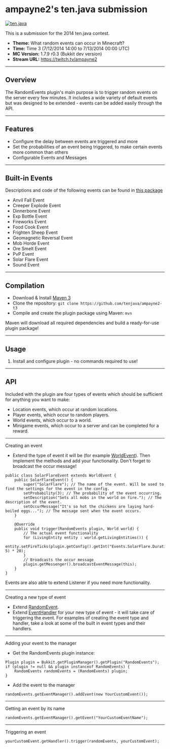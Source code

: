 ampayne2's ten.java submission
==============================

[![ten.java](https://cdn.mediacru.sh/hu4CJqRD7AiB.svg)](https://tenjava.com/)

This is a submission for the 2014 ten.java contest.

- __Theme:__ What random events can occur in Minecraft?
- __Time:__ Time 3 (7/12/2014 14:00 to 7/13/2014 00:00 UTC)
- __MC Version:__ 1.7.9 r0.3 (Bukkit dev version)
- __Stream URL:__ https://twitch.tv/ampayne2

---------------------------------------

Overview
--------

The RandomEvents plugin's main purpose is to trigger random events on the server every few minutes.
It includes a wide variety of default events but was designed to be extended - events can be added easily through the API.

---------------------------------------

Features
--------

- Configure the delay between events are triggered and more
- Set the probabilities of an event being triggered, to make certain events more common than others
- Configurable Events and Messages

---------------------------------------

Built-in Events
---------------

Descriptions and code of the following events can be found in [this package](https://github.com/tenjava/ampayne2-t3/tree/master/src/main/java/me/ampayne2/randomevents/events)

- Anvil Fall Event
- Creeper Explode Event
- Dinnerbone Event
- Exp Bottle Event
- Fireworks Event
- Food Cook Event
- Frighten Sheep Event
- Geomagnetic Reversal Event
- Mob Horde Event
- Ore Smelt Event
- PvP Event
- Solar Flare Event
- Sound Event

---------------------------------------

Compilation
-----------

- Download & Install [Maven 3](http://maven.apache.org/download.html)
- Clone the repository: `git clone https://github.com/tenjava/ampayne2-t3`
- Compile and create the plugin package using Maven: `mvn`

Maven will download all required dependencies and build a ready-for-use plugin package!

---------------------------------------

Usage
-----

1. Install and configure plugin - no commands required to use!

---------------------------------------

API
---

Included with the plugin are four types of events which should be sufficient for anything you want to make:
- Location events, which occur at random locations.
- Player events, which occur to random players.
- World events, which occur to a world.
- Minigame events, which occur to a server and can be completed for a reward.

---

Creating an event
- Extend the type of event it will be (for example [WorldEvent](https://github.com/tenjava/ampayne2-t3/blob/master/src/main/java/me/ampayne2/randomevents/api/WorldEvent.java)).
Then implement the methods and add your functionality. Don't forget to broadcast the occur message!
```
public class SolarFlareEvent extends WorldEvent {
    public SolarFlareEvent() {
        super("SolarFlare"); // The name of the event. Will be used to find the settings for the event in the config.
        setProbability(3); // The probability of the event occurring.
        setDescription("Sets all mobs in the world on fire."); // The description of the event.
        setOccurMessage("It's so hot the chickens are laying hard-boiled eggs..."); // The message sent when the event occurs.
    }

    @Override
    public void trigger(RandomEvents plugin, World world) {
        // The actual event functionality
        for (LivingEntity entity : world.getLivingEntities()) {
            entity.setFireTicks(plugin.getConfig().getInt("Events.SolarFlare.Duration", 5) * 20);
        }
        // Broadcasts the occur message
        plugin.getMessenger().broadcastEventMessage(this);
    }
}
```
Events are also able to extend Listener if you need more functionality.

---

Creating a new type of event
- Extend [RandomEvent](https://github.com/tenjava/ampayne2-t3/blob/master/src/main/java/me/ampayne2/randomevents/api/RandomEvent.java).
- Extend [EventHandler](https://github.com/tenjava/ampayne2-t3/blob/master/src/main/java/me/ampayne2/randomevents/api/handlers/EventHandler.java) for your new type of event - it will take care of triggering the event.
For examples of creating the event type and handler, take a look at some of the built in event types and their handlers.

---

Adding your event to the manager
- Get the RandomEvents plugin instance:
```
Plugin plugin = Bukkit.getPluginManager().getPlugin("RandomEvents");
if (plugin != null && plugin instanceof RandomEvents) {
    RandomEvents randomEvents = (RandomEvents) plugin;
}
```
- Add the event to the manager
```
randomEvents.getEventManager().addEvent(new YourCustomEvent());
```

---

Getting an event by its name
```
randomEvents.getEventManager().getEvent("YourCustomEventName");
```

---

Triggering an event
```
yourCustomEvent.getHandler().trigger(randomEvents, yourCustomEvent);
```